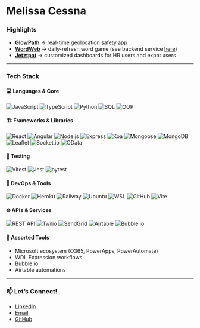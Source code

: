 # Melissa Cessna

### Highlights

- **[GlowPath](https://glowpathorg.github.io/GlowPath/)** → real-time geolocation safety app 
- **[WordWeb](https://wordwebs.de/)** → daily-refresh word game (see backend service [here](https://github.com/Melisaysnuh/word-web-daily-service))
- **[Jetztpat](https://app.jetztpat.com/)** → customized dashboards for HR users and expat users 
---

### Tech Stack

#### 💻 **Languages & Core**
![JavaScript](https://img.shields.io/badge/-JavaScript-F7DF1E?style=flat&logo=javascript&logoColor=black)
![TypeScript](https://img.shields.io/badge/-TypeScript-3178C6?style=flat&logo=typescript&logoColor=white)
![Python](https://img.shields.io/badge/-Python-3776AB?style=flat&logo=python&logoColor=white)
![SQL](https://img.shields.io/badge/-SQL-4479A1?style=flat&logo=postgresql&logoColor=white)
![OOP](https://img.shields.io/badge/-Object%20Oriented%20Programming-FF9900?style=flat)

#### 🏗 **Frameworks & Libraries**
![React](https://img.shields.io/badge/-React-61DAFB?style=flat&logo=react&logoColor=black)
![Angular](https://img.shields.io/badge/-Angular-DD0031?style=flat&logo=angular&logoColor=white)
![Node.js](https://img.shields.io/badge/-Node.js-339933?style=flat&logo=node.js&logoColor=white)
![Express](https://img.shields.io/badge/-Express-000000?style=flat&logo=express&logoColor=white)
![Koa](https://img.shields.io/badge/-Koa-33333D?style=flat&logo=koa&logoColor=white)
![Mongoose](https://img.shields.io/badge/-Mongoose-880000?style=flat&logo=mongodb&logoColor=white)
![MongoDB](https://img.shields.io/badge/-MongoDB-47A248?style=flat&logo=mongodb&logoColor=white)
![Leaflet](https://img.shields.io/badge/-Leaflet-199900?style=flat&logo=leaflet&logoColor=white)
![Socket.io](https://img.shields.io/badge/-Socket.io-010101?style=flat&logo=socket.io&logoColor=white)
![OData](https://img.shields.io/badge/-OData-0084D6?style=flat)

#### 🧪 **Testing**
![Vitest](https://img.shields.io/badge/-Vitest-6E9F18?style=flat)
![Jest](https://img.shields.io/badge/-Jest-C21325?style=flat&logo=jest&logoColor=white)
![pytest](https://img.shields.io/badge/-pytest-0A9EDC?style=flat)

#### 🚀 **DevOps & Tools**
![Docker](https://img.shields.io/badge/-Docker-2496ED?style=flat&logo=docker&logoColor=white)
![Heroku](https://img.shields.io/badge/-Heroku-430098?style=flat&logo=heroku&logoColor=white)
![Railway](https://img.shields.io/badge/-Railway-000000?style=flat)
![Ubuntu](https://img.shields.io/badge/-Ubuntu-E95420?style=flat&logo=ubuntu&logoColor=white)
![WSL](https://img.shields.io/badge/-WSL-4E4E4E?style=flat)
![GitHub](https://img.shields.io/badge/-GitHub-181717?style=flat&logo=github&logoColor=white)
![Vite](https://img.shields.io/badge/-Vite-646CFF?style=flat&logo=vite&logoColor=white)

#### 🌐 **APIs & Services**
![REST API](https://img.shields.io/badge/-REST%20API-4B8BBE?style=flat)
![Twilio](https://img.shields.io/badge/-Twilio-F22F46?style=flat&logo=twilio&logoColor=white)
![SendGrid](https://img.shields.io/badge/-SendGrid-21B6E3?style=flat&logo=sendgrid&logoColor=white)
![Airtable](https://img.shields.io/badge/-Airtable-18BFFF?style=flat&logo=airtable&logoColor=white)
![Bubble.io](https://img.shields.io/badge/-Bubble.io-000000?style=flat)

#### 🔧 **Assorted Tools**
- Microsoft ecosystem (O365, PowerApps, PowerAutomate)
- WDL Expression workflows
- Bubble.io
- Airtable automations

---

### 📫 **Let’s Connect!**

- [LinkedIn](https://www.linkedin.com/in/cessna)
- [Email](mailto:melissacessna@yahoo.com)
- [GitHub](https://github.com/melisaysnuh)


